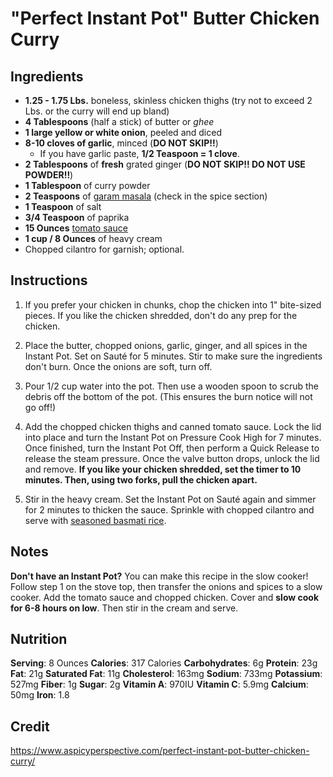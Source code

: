# "Perfect Instant Pot" Butter Chicken Curry

## Ingredients

- **1.25 - 1.75 Lbs.** boneless, skinless chicken thighs (try not to exceed 2 Lbs. or the curry will end up bland)
- **4 Tablespoons** (half a stick) of butter or _ghee_
- **1 large yellow or white onion**, peeled and diced
- **8-10 cloves of garlic**, minced (**DO NOT SKIP!!**)
   - If you have garlic paste, **1/2 Teaspoon = 1 clove**.
- **2 Tablespoons** of **fresh** grated ginger (**DO NOT SKIP!! DO NOT USE POWDER!!**)
- **1 Tablespoon** of curry powder
- **2 Teaspoons** of [garam masala](https://www.thespruceeats.com/what-is-garam-masala-995690) (check in the spice section)
- **1 Teaspoon** of salt
- **3/4 Teaspoon** of paprika
- **15 Ounces** [tomato sauce](https://www.amazon.com/Hunts-Tomato-Sauce-15-oz/dp/B000Q3PPD8)
- **1 cup / 8 Ounces** of heavy cream
- Chopped cilantro for garnish; optional.

## Instructions

1. If you prefer your chicken in chunks, chop the chicken into 1" bite-sized pieces. If you like the chicken shredded, don't do any prep for the chicken.

1. Place the butter, chopped onions, garlic, ginger, and all spices in the Instant Pot. Set on Sauté for 5 minutes. Stir to make sure the ingredients don't burn. Once the onions are soft, turn off.

1. Pour 1/2 cup water into the pot. Then use a wooden spoon to scrub the debris off the bottom of the pot. (This ensures the burn notice will not go off!)

1. Add the chopped chicken thighs and canned tomato sauce. Lock the lid into place and turn the Instant Pot on Pressure Cook High for 7 minutes. Once finished, turn the Instant Pot Off, then perform a Quick Release to release the steam pressure. Once the valve button drops, unlock the lid and remove. **If you like your chicken shredded, set the timer to 10 minutes. Then, using two forks, pull the chicken apart.**

1. Stir in the heavy cream. Set the Instant Pot on Sauté again and simmer for 2 minutes to thicken the sauce. Sprinkle with chopped cilantro and serve with [seasoned basmati rice](../stovetop_rice/README.md).

## Notes

**Don't have an Instant Pot?** You can make this recipe in the slow cooker! Follow step 1 on the stove top, then transfer the onions and spices to a slow cooker. Add the tomato sauce and chopped chicken. Cover and **slow cook for 6-8 hours on low**. Then stir in the cream and serve.

## Nutrition

**Serving**: 8 Ounces
**Calories**: 317 Calories
**Carbohydrates**: 6g
**Protein**: 23g
**Fat**: 21g
**Saturated Fat**: 11g
**Cholesterol**: 163mg
**Sodium**: 733mg
**Potassium**: 527mg
**Fiber**: 1g
**Sugar**: 2g
**Vitamin A**: 970IU
**Vitamin C**: 5.9mg
**Calcium**: 50mg
**Iron**: 1.8

## Credit

https://www.aspicyperspective.com/perfect-instant-pot-butter-chicken-curry/
